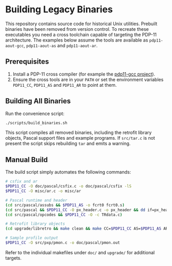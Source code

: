 # Building Legacy Binaries

This repository contains source code for historical Unix utilities.
Prebuilt binaries have been removed from version control. To recreate
these executables you need a cross toolchain capable of targeting the
PDP-11 architecture. The examples below assume the tools are available
as `pdp11-aout-gcc`, `pdp11-aout-as` and `pdp11-aout-ar`.

## Prerequisites

1. Install a PDP-11 cross compiler (for example the [pdp11-gcc project](https://github.com/PDClib/pdp11-gcc)).
2. Ensure the cross tools are in your `PATH` or set the environment variables
   `PDP11_CC`, `PDP11_AS` and `PDP11_AR` to point at them.

## Building All Binaries

Run the convenience script:

```bash
./scripts/build_binaries.sh
```

This script compiles all removed binaries, including the retrofit library
objects, Pascal support files and example programs. If `src/tar.c` is not
present the script skips rebuilding `tar` and emits a warning.

## Manual Build

The build script simply automates the following commands:

```bash
# csfix and ar
$PDP11_CC -O doc/pascal/csfix.c -o doc/pascal/csfix -lS
$PDP11_CC -O misc/ar.c -o misc/ar

# Pascal runtime and header
(cd src/pascal/assubs && $PDP11_AS -o fcrt0 fcrt0.s)
(cd src/pascal && $PDP11_CC -O px_header.c -o px_header && dd if=px_header of=px_header bs=1b conv=sync)
(cd src/pascal/opcodes && $PDP11_CC -O -c TRdata.c)

# Retrofit library objects
(cd upgrade/libretro && make clean && make CC=$PDP11_CC AS=$PDP11_AS AR=$PDP11_AR)

# Sample profile output
$PDP11_CC -O src/pxp/pmon.c -o doc/pascal/pmon.out
```

Refer to the individual makefiles under `doc/` and `upgrade/` for
additional targets.

